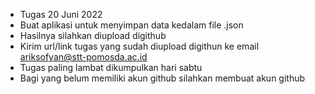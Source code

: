 - Tugas 20 Juni 2022
- Buat aplikasi untuk menyimpan data kedalam file .json
- Hasilnya silahkan diupload digithub
- Kirim url/link tugas yang sudah diupload digithun ke email ariksofyan@stt-pomosda.ac.id
- Tugas paling lambat dikumpulkan hari sabtu
- Bagi yang belum memiliki akun github silahkan membuat akun github
